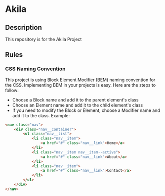 # Akila

## Description

This repository is for the Akila Project

## Rules

### CSS Naming Convention

This project is using Block Element Modifier (BEM) naming convention for the CSS. Implementing BEM in your projects is easy. Here are the steps to follow:

- Choose a Block name and add it to the parent element's class
- Choose an Element name and add it to the child element's class
- If you need to modify the Block or Element, choose a Modifier name and add it to the class.
  Example:

```html
<nav class="nav">
    <div class="nav__container">
        <ul class="nav__list">
            <li class="nav__item">
                <a href="#" class="nav__link">Home</a>
            </li>
            <li class="nav__item nav__item--active">
                <a href="#" class="nav__link">About</a>
            </li>
            <li class="nav__item">
                <a href="#" class="nav__link">Contact</a>
            </li>
        </ul>
    </div>
</nav>
```
